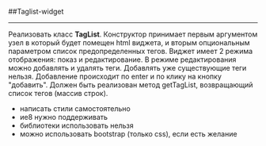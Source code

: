 ##Taglist-widget

----------


Реализовать класс **TagList**. Конструктор принимает первым аргументом узел в который будет помещен html виджета, и вторым опциональным параметром список предопределенных тегов.
Виджет имеет 2 режима отображения: показ и редактирование. В режиме редактирования можно добавлять и удалять теги. Добавлять уже существующие теги нельзя. Добавление происходит по enter и по клику на кнопку "добавить".
Должен быть реализован метод getTagList, возвращающий список тегов (массив строк).

- написать стили самостоятельно
- ие8 нужно поддерживать
- библиотеки использовать нельзя
- можно использовать bootstrap (только css), если есть желание